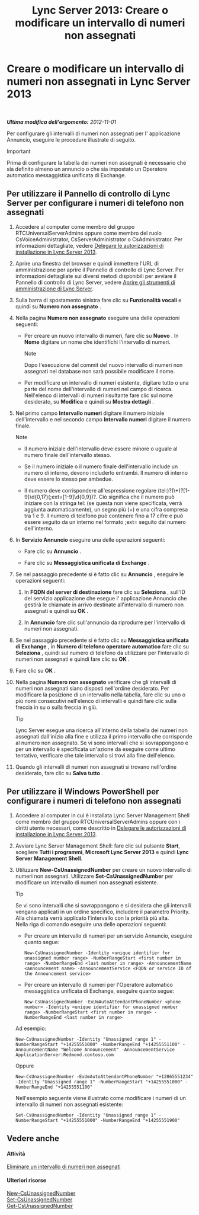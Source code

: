 ﻿---
title: 'Lync Server 2013: Creare o modificare un intervallo di numeri non assegnati'
TOCTitle: Creare o modificare un intervallo di numeri non assegnati
ms:assetid: a102b226-0460-4d5c-82f9-79b8444fa958
ms:mtpsurl: https://technet.microsoft.com/it-it/library/Gg412748(v=OCS.15)
ms:contentKeyID: 49301506
ms.date: 08/24/2015
mtps_version: v=OCS.15
ms.translationtype: HT
---

# Creare o modificare un intervallo di numeri non assegnati in Lync Server 2013

 

_**Ultima modifica dell'argomento:** 2012-11-01_

Per configurare gli intervalli di numeri non assegnati per l' applicazione Annuncio, eseguire le procedure illustrate di seguito.

> [!IMPORTANT]  
> Prima di configurare la tabella dei numeri non assegnati è necessario che sia definito almeno un annuncio o che sia impostato un Operatore automatico messaggistica unificata di Exchange.

## Per utilizzare il Pannello di controllo di Lync Server per configurare i numeri di telefono non assegnati

1.  Accedere al computer come membro del gruppo RTCUniversalServerAdmins oppure come membro del ruolo CsVoiceAdministrator, CsServerAdministrator o CsAdministrator. Per informazioni dettagliate, vedere [Delegare le autorizzazioni di installazione in Lync Server 2013](lync-server-2013-delegate-setup-permissions.md).

2.  Aprire una finestra del browser e quindi immettere l'URL di amministrazione per aprire il Pannello di controllo di Lync Server. Per informazioni dettagliate sui diversi metodi disponibili per avviare il Pannello di controllo di Lync Server, vedere [Aprire gli strumenti di amministrazione di Lync Server](lync-server-2013-open-lync-server-administrative-tools.md).

3.  Sulla barra di spostamento sinistra fare clic su **Funzionalità vocali** e quindi su **Numero non assegnato** .

4.  Nella pagina **Numero non assegnato** eseguire una delle operazioni seguenti:
    
      - Per creare un nuovo intervallo di numeri, fare clic su **Nuovo** . In **Nome** digitare un nome che identifichi l'intervallo di numeri.
        

        > [!NOTE]
        > Dopo l'esecuzione del commit del nuovo intervallo di numeri non assegnati nel database non sarà possibile modificare il nome.

    
      - Per modificare un intervallo di numeri esistente, digitare tutto o una parte del nome dell'intervallo di numeri nel campo di ricerca. Nell'elenco di intervalli di numeri risultante fare clic sul nome desiderato, su **Modifica** e quindi su **Mostra dettagli** .

5.  Nel primo campo **Intervallo numeri** digitare il numero iniziale dell'intervallo e nel secondo campo **Intervallo numeri** digitare il numero finale.
    

    > [!NOTE]
    > <UL><li>
    > <P>Il numero iniziale dell'intervallo deve essere minore o uguale al numero finale dell'intervallo stesso.</P>
    >  <li>
    > <P>Se il numero iniziale o il numero finale dell'intervallo include un numero di interno, devono includerlo entrambi. Il numero di interno deve essere lo stesso per ambedue.</P>
    > <li>
    > <P>Il numero deve corrispondere all'espressione regolare (tel:)?(\+)?[1-9]\d{0,17}(;ext=[1-9]\d{0,9})?. Ciò significa che il numero può iniziare con la stringa tel: (se questa non viene specificata, verrà aggiunta automaticamente), un segno più (+) e una cifra compresa tra 1 e 9. Il numero di telefono può contenere fino a 17 cifre e può essere seguito da un interno nel formato ;ext= seguito dal numero dell'interno.</P></LI></UL>



6.  In **Servizio Annuncio** eseguire una delle operazioni seguenti:
    
      - Fare clic su **Annuncio** .
    
      - Fare clic su **Messaggistica unificata di Exchange** .

7.  Se nel passaggio precedente si è fatto clic su **Annuncio** , eseguire le operazioni seguenti:
    
    1.  In **FQDN del server di destinazione** fare clic su **Seleziona** , sull'ID del servizio applicazione che esegue l' applicazione Annuncio che gestirà le chiamate in arrivo destinate all'intervallo di numero non assegnati e quindi su **OK** .
    
    2.  In **Annuncio** fare clic sull'annuncio da riprodurre per l'intervallo di numeri non assegnati.

8.  Se nel passaggio precedente si è fatto clic su **Messaggistica unificata di Exchange** , in **Numero di telefono operatore automatico** fare clic su **Seleziona** , quindi sul numero di telefono da utilizzare per l'intervallo di numeri non assegnati e quindi fare clic su **OK** .

9.  Fare clic su **OK** .

10. Nella pagina **Numero non assegnato** verificare che gli intervalli di numeri non assegnati siano disposti nell'ordine desiderato. Per modificare la posizione di un intervallo nella tabella, fare clic su uno o più nomi consecutivi nell'elenco di intervalli e quindi fare clic sulla freccia in su o sulla freccia in giù.
    
    > [!TIP]  
    > Lync Server esegue una ricerca all'interno della tabella dei numeri non assegnati dall'inizio alla fine e utilizza il primo intervallo che corrisponde al numero non assegnato. Se vi sono intervalli che si sovrappongono e per un intervallo è specificata un'azione da eseguire come ultimo tentativo, verificare che tale intervallo si trovi alla fine dell'elenco.

11. Quando gli intervalli di numeri non assegnati si trovano nell'ordine desiderato, fare clic su **Salva tutto** .

## Per utilizzare il Windows PowerShell per configurare i numeri di telefono non assegnati

1.  Accedere al computer in cui è installata Lync Server Management Shell come membro del gruppo RTCUniversalServerAdmins oppure con i diritti utente necessari, come descritto in [Delegare le autorizzazioni di installazione in Lync Server 2013](lync-server-2013-delegate-setup-permissions.md).

2.  Avviare Lync Server Management Shell: fare clic sul pulsante **Start**, scegliere **Tutti i programmi**, **Microsoft Lync Server 2013** e quindi **Lync Server Management Shell**.

3.  Utilizzare **New-CsUnassignedNumber** per creare un nuovo intervallo di numeri non assegnati. Utilizzare **Set-CsUnassignedNumber** per modificare un intervallo di numeri non assegnati esistente.
    
    > [!TIP]  
    > Se vi sono intervalli che si sovrappongono e si desidera che gli intervalli vengano applicati in un ordine specifico, includere il parametro Priority. Alla chiamata verrà applicato l'intervallo con la priorità più alta.    
    Nella riga di comando eseguire una delle operazioni seguenti:
    
      - Per creare un intervallo di numeri per un servizio Annuncio, eseguire quanto segue:
        
            New-CsUnassignedNumber -Identity <unique identifier for unassigned number range> -NumberRangeStart <first number in range> -NumberRangeEnd <last number in range> -AnnouncementName <announcement name> -AnnouncementService <FQDN or service ID of the Announcement service>
    
      - Per creare un intervallo di numeri per l'Operatore automatico messaggistica unificata di Exchange, eseguire quanto segue:
        
            New-CsUnassignedNumber -ExUmAutoAttendantPhoneNumber <phone number> -Identity <unique identifier for unassigned number range> -NumberRangeStart <first number in range> -NumberRangeEnd <last number in range>
    
    Ad esempio:
    
        New-CsUnassignedNumber -Identity "Unassigned range 1" -NumberRangeStart "+14255551000" -NumberRangeEnd "+14255551100" -AnnouncementName "Welcome Announcement" -AnnouncementService ApplicationServer:Redmond.contoso.com
    
    Oppure
    
        New-CsUnassignedNumber -ExUmAutoAttendantPhoneNumber "+12065551234" -Identity "Unassigned range 1" -NumberRangeStart "+14255551000" -NumberRangeEnd "+14255551100"
    
    Nell'esempio seguente viene illustrato come modificare i numeri di un intervallo di numeri non assegnati esistente:
    
        Set-CsUnassignedNumber -Identity "Unassigned range 1" -NumberRangeStart "+14255551000" -NumberRangeEnd "+14255551900"

## Vedere anche

#### Attività

[Eliminare un intervallo di numeri non assegnati](lync-server-2013-delete-an-unassigned-number-range.md)  

#### Ulteriori risorse

[New-CsUnassignedNumber](https://docs.microsoft.com/en-us/powershell/module/skype/New-CsUnassignedNumber)  
[Set-CsUnassignedNumber](https://docs.microsoft.com/en-us/powershell/module/skype/Set-CsUnassignedNumber)  
[Get-CsUnassignedNumber](https://docs.microsoft.com/en-us/powershell/module/skype/Get-CsUnassignedNumber)


